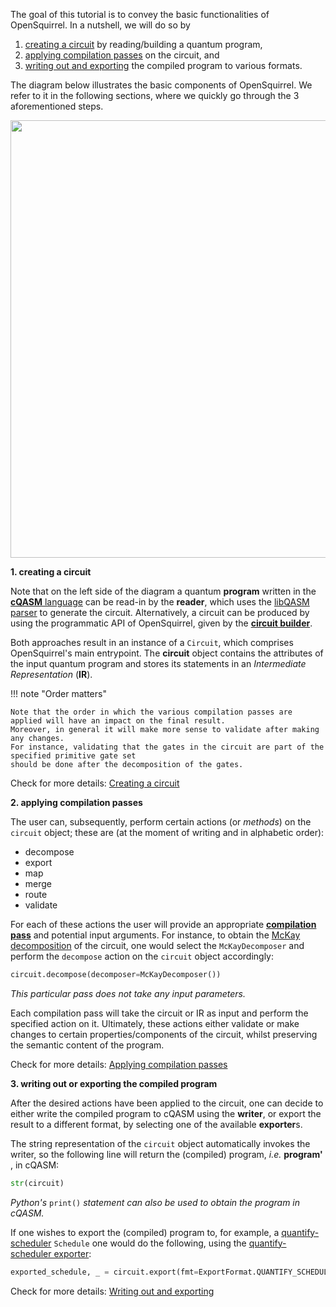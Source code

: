 The goal of this tutorial is to convey the basic functionalities of OpenSquirrel.
In a nutshell, we will do so by

1. [creating a circuit](creating-a-circuit.md) by reading/building a quantum program,
2. [applying compilation passes](applying-compilation-passes.md) on the circuit, and
3. [writing out and exporting](writing-out-and-exporting.md) the compiled program to various formats.

The diagram below illustrates the basic components of OpenSquirrel.
We refer to it in the following sections, where we quickly go through the 3 aforementioned steps.

<p align="center"> <img width="700" src="../../_static/overview_diagram.png"> </p>

**1. creating a circuit**

Note that on the left side of the diagram a quantum **program** written in the
[**cQASM** language](https://qutech-delft.github.io/cQASM-spec/latest/) can be read-in by the **reader**,
which uses the [libQASM parser](https://qutech-delft.github.io/libqasm/latest/) to generate the circuit.
Alternatively, a circuit can be produced by using the programmatic API of OpenSquirrel,
given by the [**circuit builder**](../circuit-builder/index.md).

Both approaches result in an instance of a `Circuit`, which comprises OpenSquirrel's main entrypoint.
The **circuit** object contains the attributes of the input quantum program
and stores its statements in an _Intermediate Representation_ (**IR**).

!!! note "Order matters"

    Note that the order in which the various compilation passes are applied will have an impact on the final result.
    Moreover, in general it will make more sense to validate after making any changes.
    For instance, validating that the gates in the circuit are part of the specified primitive gate set
    should be done after the decomposition of the gates.

Check for more details: [Creating a circuit](creating-a-circuit.md)

**2. applying compilation passes**

The user can, subsequently, perform certain actions (or _methods_) on the `circuit` object;
these are (at the moment of writing and in alphabetic order):

- decompose
- export
- map
- merge
- route
- validate

For each of these actions the user will provide an appropriate [**compilation pass**](../compilation-passes/index.md)
and potential input arguments.
For instance, to obtain the
[McKay decomposition](../compilation-passes/types-of-passes/decomposition/mckay-decomposer.md) of the circuit,
one would select the `McKayDecomposer` and perform the `decompose`
action on the `circuit` object accordingly:

```python
circuit.decompose(decomposer=McKayDecomposer())
```

_This particular pass does not take any input parameters._

Each compilation pass will take the circuit or IR as input and perform the specified action on it.
Ultimately, these actions either validate or make changes to certain properties/components of the circuit,
whilst preserving the semantic content of the program.

Check for more details: [Applying compilation passes](applying-compilation-passes.md)

**3. writing out or exporting the compiled program**

After the desired actions have been applied to the circuit,
one can decide to either write the compiled program to cQASM using the **writer**,
or export the result to a different format, by selecting one of the available **exporter**s.

The string representation of the `circuit` object automatically invokes the writer,
so the following line will return the (compiled) program, _i.e._ **program'** , in cQASM:

```python
str(circuit)
```
_Python's_ `print()` _statement can also be used to obtain the program in cQASM._

If one wishes to export the (compiled) program to, for example,
a [quantify-scheduler](https://quantify-os.org/docs/quantify-scheduler/v0.24.0/) `Schedule` one would do the following,
using the [quantify-scheduler exporter](../compilation-passes/types-of-passes/exporting/quantify-scheduler-exporter.md):

```python
exported_schedule, _ = circuit.export(fmt=ExportFormat.QUANTIFY_SCHEDULER)
```

Check for more details: [Writing out and exporting](writing-out-and-exporting.md)
